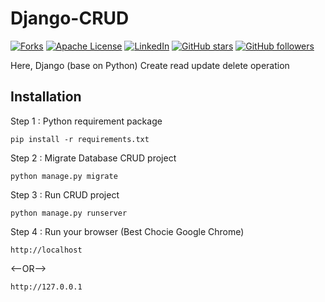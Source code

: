 # Django-CRUD

[![Forks][forks-shield]][forks-url]
[![Apache License][license-shield]][license-url]
[![LinkedIn][linkedin-shield]][linkedin-url]  <a href="https://github.com/AdityaBhalsod/Django-CRUD/"><img alt="GitHub stars" src="https://img.shields.io/github/stars/AdityaBhalsod/Django-CRUD?style=social"></a> <a href="https://github.com/AdityaBhalsod/Django-CRUD/"><img alt="GitHub followers" src="https://img.shields.io/github/followers/AdityaBhalsod?color=Black&label=Follow&style=social"></a>



Here, Django (base on Python) Create read update delete operation 

## Installation

Step 1 : Python requirement package
``` base
pip install -r requirements.txt
```

Step 2 : Migrate Database CRUD project
``` base
python manage.py migrate
```
Step 3 : Run CRUD project
``` base 
python manage.py runserver
```
Step 4 : Run your browser (Best Chocie Google Chrome)
``` base 
http://localhost
```
<--OR-->
``` base 
http://127.0.0.1
```

<!-- MARKDOWN LINKS & IMAGES -->
<!-- https://www.markdownguide.org/basic-syntax/#reference-style-links -->
[forks-shield]: https://img.shields.io/github/forks/AdityaBhalsod/Django-CRUD.svg?style=flat
[forks-url]: https://github.com/AdityaBhalsod/Django-CRUD
[license-shield]: https://img.shields.io/github/license/AdityaBhalsod/Django-CRUD.svg?style=flat&logo=apache
[license-url]: https://github.com/AdityaBhalsod/Django-CRUD/blob/master/LICENSE
[linkedin-shield]: https://img.shields.io/badge/-LinkedIn-black.svg?style=flat&logo=linkedin&colorB=555
[linkedin-url]: https://linkedin.com/in/AdityaBhalsod/

